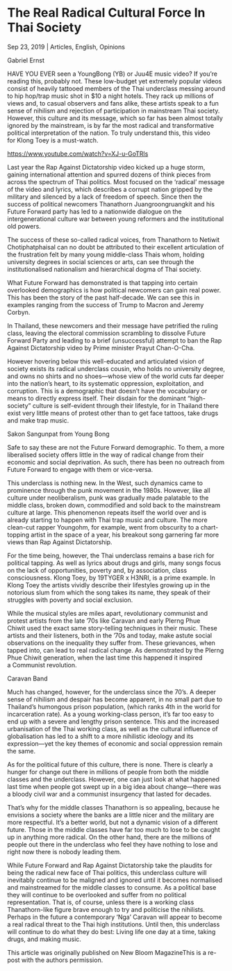 # The Real Radical Cultural Force In Thai Society

Sep 23, 2019 | Articles, English, Opinions





Gabriel Ernst

HAVE YOU EVER seen a YoungBong (YB) or Juu4E music video? If you’re reading this, probably not. These low-budget yet extremely popular videos consist of heavily tattooed members of the Thai underclass messing around to hip hop/trap music shot in $10 a night hotels. They rack up millions of views and, to casual observers and fans alike, these artists speak to a fun sense of nihilism and rejection of participation in mainstream Thai society. However, this culture and its message, which so far has been almost totally ignored by the mainstream, is by far the most radical and transformative political interpretation of the nation. To truly understand this, this video for Klong Toey is a must-watch.



https://www.youtube.com/watch?v=XJ-u-GoTRls



Last year the Rap Against Dictatorship video kicked up a huge storm, gaining international attention and spurred dozens of think pieces from across the spectrum of Thai politics. Most focused on the ‘radical’ message of the video and lyrics, which describes a corrupt nation gripped by the military and silenced by a lack of freedom of speech. Since then the success of political newcomers Thanathorn Juangroongruangkit and his Future Forward party has led to a nationwide dialogue on the intergenerational culture war between young reformers and the institutional old powers.

The success of these so-called radical voices, from Thanathorn to Netiwit Chotiphatphaisal can no doubt be attributed to their excellent articulation of the frustration felt by many young middle-class Thais whom, holding university degrees in social sciences or arts, can see through the institutionalised nationalism and hierarchical dogma of Thai society.

What Future Forward has demonstrated is that tapping into certain overlooked demographics is how political newcomers can gain real power. This has been the story of the past half-decade. We can see this in examples ranging from the success of Trump to Macron and Jeremy Corbyn.

In Thailand, these newcomers and their message have petrified the ruling class, leaving the electoral commission scrambling to dissolve Future Forward Party and leading to a brief (unsuccessful) attempt to ban the Rap Against Dictatorship video by Prime minister Prayut Chan-O-Cha.

However hovering below this well-educated and articulated vision of society exists its radical underclass cousin, who holds no university degree, and owns no shirts and no shoes—whose view of the world cuts far deeper into the nation’s heart, to its systematic oppression, exploitation, and corruption. This is a demographic that doesn’t have the vocabulary or means to directly express itself. Their disdain for the dominant “high-society” culture is self-evident through their lifestyle, for in Thailand there exist very little means of protest other than to get face tattoos, take drugs and make trap music.



Sakon Sangunpat from Young Bong



Safe to say these are not the Future Forward demographic. To them, a more liberalised society offers little in the way of radical change from their economic and social deprivation. As such, there has been no outreach from Future Forward to engage with them or vice-versa.

This underclass is nothing new. In the West, such dynamics came to prominence through the punk movement in the 1980s. However, like all culture under neoliberalism, punk was gradually made palatable to the middle class, broken down, commodified and sold back to the mainstream culture at large. This phenomenon repeats itself the world over and is already starting to happen with Thai trap music and culture. The more clean-cut rapper Youngohm, for example, went from obscurity to a chart-topping artist in the space of a year, his breakout song garnering far more views than Rap Against Dictatorship.

For the time being, however, the Thai underclass remains a base rich for political tapping. As well as lyrics about drugs and girls, many songs focus on the lack of opportunities, poverty and, by association, class consciousness. Klong Toey, by 19TYGER x H3NRI, is a prime example. In Klong Toey the artists vividly describe their lifestyles growing up in the notorious slum from which the song takes its name, they speak of their struggles with poverty and social exclusion.

While the musical styles are miles apart, revolutionary communist and protest artists from the late ’70s like Caravan and early Plerng Phue Chiwit used the exact same story-telling techniques in their music. These artists and their listeners, both in the ’70s and today, make astute social observations on the inequality they suffer from. These grievances, when tapped into, can lead to real radical change. As demonstrated by the Plerng Phue Chiwit generation, when the last time this happened it inspired a Communist revolution.



Caravan Band



Much has changed, however, for the underclass since the 70’s. A deeper sense of nihilism and despair has become apparent, in no small part due to Thailand’s humongous prison population, (which ranks 4th in the world for incarceration rate). As a young working-class person, it’s far too easy to end up with a severe and lengthy prison sentence. This and the increased urbanisation of the Thai working class, as well as the cultural influence of globalisation has led to a shift to a more nihilistic ideology and its expression—yet the key themes of economic and social oppression remain the same.

As for the political future of this culture, there is none. There is clearly a hunger for change out there in millions of people from both the middle classes and the underclass. However, one can just look at what happened last time when people got swept up in a big idea about change—there was a bloody civil war and a communist insurgency that lasted for decades.

That’s why for the middle classes Thanathorn is so appealing, because he envisions a society where the banks are a little nicer and the military are more respectful. It’s a better world, but not a dynamic vision of a different future. Those in the middle classes have far too much to lose to be caught up in anything more radical. On the other hand, there are the millions of people out there in the underclass who feel they have nothing to lose and right now there is nobody leading them.

While Future Forward and Rap Against Dictatorship take the plaudits for being the radical new face of Thai politics, this underclass culture will inevitably continue to be maligned and ignored until it becomes normalised and mainstreamed for the middle classes to consume. As a political base they will continue to be overlooked and suffer from no political representation. That is, of course, unless there is a working class Thanathorn-like figure brave enough to try and politicise the nihilists. Perhaps in the future a contemporary ‘Nga’ Caravan will appear to become a real radical threat to the Thai high institutions. Until then, this underclass will continue to do what they do best: Living life one day at a time, taking drugs, and making music.

This article was originally published on New Bloom MagazineThis is a re-post with the authors permission.
